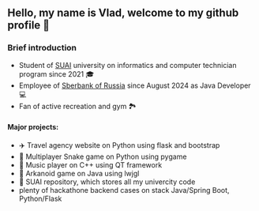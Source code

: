 ## Hello, my name is Vlad, welcome to my github profile 🏯

### Brief introduction
* Student of [SUAI](https://new.guap.ru/) university on informatics and computer technician program  since 2021 🎓  
* Employee of [Sberbank of Russia](http://www.sberbank.ru/) since August 2024 as Java Developer 💻
* Fan of active recreation and gym 🏞️

#### Major projects:

- ✈️ Travel agency website on Python using flask and bootstrap
- 🐍 Multiplayer Snake game on Python using pygame
- 🎵 Music player on C++ using QT framework
- 🤖 Arkanoid game on Java using lwjgl
- 🚀 SUAI repository, which stores all my univercity code
- plenty of hackathone backend cases on stack Java/Spring Boot, Python/Flask
